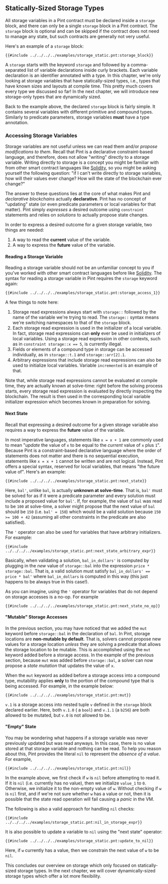 ## Statically-Sized Storage Types

All storage variables in a Pint contract must be declared inside a `storage` block, and there can
only be a single `storage` block in a Pint contract. The `storage` block is optional and can be
skipped if the contract does not need to manage any state, but such contracts are generally not very
useful.

Here's an example of a `storage` block:

```pint
{{#include ../../../../examples/storage_static.pnt:storage_block}}
```

A `storage` starts with the keyword `storage` and followed by a comma-separated list of variable
declarations inside curly brackets. Each variable declaration is an identifier annotated with a
type. In this chapter, we're only looking at storage variables that have statically-sized types,
i.e., types that have known sizes and layouts at compile time. This pretty much covers every type we
discussed so far! In the next chapter, we will introduce new storage-only types that are dynamically
sized.

Back to the example above, the declared `storage` block is fairly simple. It contains several
variables with different primitive and compound types. Similarly to predicate parameters, storage
variables **must** have a type annotation.

### Accessing Storage Variables

Storage variables are not useful unless we can read them and/or _propose modifications to them_.
Recall that Pint is a declarative constraint-based language, and therefore, does not allow "writing"
directly to a storage variable. Writing directly to storage is a concept you might be familiar with
from other smart contract languages like [Solidity](https://soliditylang.org/), so you might be
asking yourself the following question: "if I can't write directly to storage variables, how will
their values ever change? How will the state of the blockchain ever change?"

The answer to these questions lies at the core of what makes Pint and _declarative blockchains_
actually **declarative**. Pint has no concept of "updating" state (or even predicate parameters or
local variables for that matter). Pint simply _expresses_ a desired outcome using `constraint`
statements and relies on _solutions_ to actually propose state changes.

In order to express a desired outcome for a given storage variable, two things are needed:

1. A way to read the **current** value of the variable.
1. A way to express the **future** value of the variable.

#### Reading a Storage Variable

Reading a storage variable should not be an unfamiliar concept to you if you've worked with other
smart contract languages before like [Solidity](https://soliditylang.org/). The syntax for reading a
storage variable in Pint requires the `storage` keyword again:

```pint
{{#include ../../../../examples/storage_static.pnt:storage_access_1}}
```

A few things to note here:

1. Storage read expressions always start with `storage::` followed by the name of the variable we're
   trying to read. The `storage::` syntax means we're switching namespaces to that of the `storage`
   block.
1. Each storage read expression is used in the initializer of a local variable. In fact, storage
   read expressions can **only** ever be used in initializers of local variables. Using a storage
   read expression in other contexts, such as in `constraint storage::x == 5`, is currently illegal.
1. Fields or elements of a compound type in storage can be accessed individually, as in
   `storage::t.1` and `storage::arr[2].1`.
1. Arbitrary expressions that include storage read expressions can also be used to initialize local
   variables. Variable `incremented` is an example of that.

Note that, while storage read expressions cannot be evaluated at compile time, they are actually
known at solve-time: right before the solving process starts, every storage read expression is
evaluated by directly inspecting the blockchain. The result is then used in the corresponding local
variable initializer expression which becomes known in preparation for solving.

#### Next State

Recall that expressing a desired outcome for a given storage variable also requires a way to express
the **future** value of the variable.

In most imperative languages, statements like `x = x + 1` are commonly used to mean "_update_ the
value of `x` to be equal to the _current_ value of `x` plus `1`". Because Pint is a constraint-based
declarative language where the order of statements does not matter and there is no sequential
execution, statements like `x = x + 1` cannot be written and are not logical. Instead, Pint offers a
special syntax, reserved for local variables, that means "the future value of". Here's an example:

```pint
{{#include ../../../../examples/storage_static.pnt:next_state}}
```

Here, `bal'`, unlike `bal`, is actually **unknown at solve-time**. That is, `bal'` must be solved
for as if it were a predicate parameter and every solution must include a proposed value for `bal'`.
If, for example, the value of `bal` was read to be `100` at solve-time, a solver might propose that
the next value of `bal` should be `150` (i.e. `bal' = 150`) which would be a valid solution because
`150 >= 100 + 42` (assuming all other constraints in the predicate are also satisfied).

The `'` operator can also be used for variables that have arbitrary initializers. For example:

```pint
{{#include ../../../../examples/storage_static.pnt:next_state_arbitrary_expr}}
```

Basically, when validating a solution, `bal_in_dollars'` is computed by plugging in the _new_ value
of `storage::bal` into the expression `price * storage::bal`. That is, a valid solution must satisfy
`bal_in_dollars' == price * bal'` where `bal_in_dollars` is computed in this way (this just happens
to be always true in this case!).

As you can imagine, using the `'` operator for variables that do not depend on storage accesses is a
no-op. For example

```pint
{{#include ../../../../examples/storage_static.pnt:next_state_no_op}}
```

#### "Mutable" Storage Accesses

In the previous section, you may have noticed that we added the `mut` keyword before `storage::bal`
in the declaration of `bal`. In Pint, storage locations are **non-mutable by default**. That is,
solvers cannot propose new values for a storage location _unless_ they are solving a predicate that
allows the storage location to be mutable. This is accomplished using the `mut` keyword added before
a storage access. In the example of the previous section, because `mut` was added before
`storage::bal`, a solver can now propose a _state mutation_ that updates the value of `x`.

When the `mut` keyword as added before a storage access into a compound type, mutability applies
**only** to the portion of the compound type that is being accessed. For example, in the example
below:

```pint
{{#include ../../../../examples/storage_static.pnt:mut}}
```

`v.1` is a storage access into nested tuple `v` defined in the `storage` block declared earlier.
Here, both `v.1.0` ( a `bool`) and `v.1.1` (a `b256`) are both allowed to be mutated, but `v.0` is
not allowed to be.

#### "Empty" State

You may be wondering what happens if a storage variable was never previously updated but was read
anyways. In this case, there is no value stored at that storage variable and nothing can be read.
To help you reason about this, Pint provides the literal `nil` to represent the _absence of a
value_. For example,

```pint
{{#include ../../../../examples/storage_static.pnt:nil}}
```

In the example above, we first check if `w` is `nil` before attempting to read it. If it is `nil`
(i.e. currently has no value), then we initialize `value_1` to `0`. Otherwise, we initialize it to
the non-empty value of `w`. Without checking if `w` is `nil` first, and if we're not sure whether
`w` has a value or not, then it is possible that the state read operation will fail causing a
_panic_ in the VM.

The following is also a valid approach for handling `nil` checks:

```pint
{{#include ../../../../examples/storage_static.pnt:nil_in_storage_expr}}
```

It is also possible to update a variable to `nil` using the "next state" operator:

```pint
{{#include ../../../../examples/storage_static.pnt:update_to_nil}}
```

Here, if `w` currently has a value, then we constrain the next value of `w` to be `nil`.

This concludes our overview on storage which only focused on statically-sized storage types. In the
next chapter, we will cover dynamically-sized storage types which offer a lot more flexibility.
